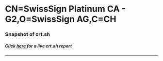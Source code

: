 # CN=SwissSign Platinum CA - G2,O=SwissSign AG,C=CH
### Snapshot of crt.sh
##### Click [here](https://crt.sh/?serial=91C4EC3C7C7D6055) for a live crt.sh report

---
